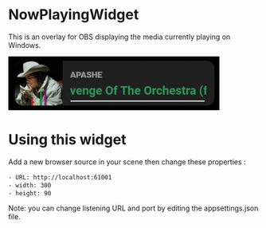 # NowPlayingWidget

This is an overlay for OBS displaying the media currently playing on Windows.

<img src="assets/preview.gif" />

# Using this widget
Add a new browser source in your scene then change these properties : 

	- URL: http://localhost:61001 
	- width: 300
	- height: 90

Note: you can change listening URL and port by editing the appsettings.json file.
